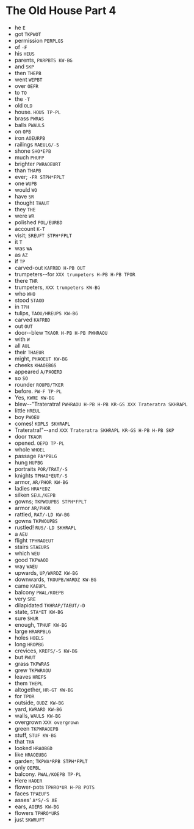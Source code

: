 # The Old House Part 4

* he `E`
* got `TKPWOT`
* permission `PERPLGS`
* of `-F`
* his `HEUS`
* parents, `PARPBTS KW-BG`
* and `SKP`
* then `THEPB`
* went `WEPBT`
* over `OEFR`
* to `TO`
* the `-T`
* old `OLD`
* house. `HOUS TP-PL`
* brass `PWRAS`
* balls `PWAULS`
* on `OPB`
* iron `AOEURPB`
* railings `RAEULG/-S`
* shone `SHO*EPB`
* much `PHUFP`
* brighter `PWRAOEURT`
* than `THAPB`
* ever; `-FR STPH*FPLT`
* one `WUPB`
* would `WO`
* have `SR`
* thought `THAUT`
* they `THE`
* were `WR`
* polished `POL/EURBD`
* account `K-T`
* visit; `SREUFT STPH*FPLT`
* it `T`
* was `WA`
* as `AZ`
* if `TP`
* carved-out `KAFRBD H-PB OUT`
* trumpeters--for `XXX trumpeters H-PB H-PB TPOR`
* there `THR`
* trumpeters, `XXX trumpeters KW-BG`
* who `WHO`
* stood `STAOD`
* in `TPH`
* tulips, `TAOU/HREUPS KW-BG`
* carved `KAFRBD`
* out `OUT`
* door--blew `TKAOR H-PB H-PB PWHRAOU`
* with `W`
* all `AUL`
* their `THAEUR`
* might, `PHAOEUT KW-BG`
* cheeks `KHAOEBGS`
* appeared `A/PAOERD`
* so `SO`
* rounder `ROUPB/TKER`
* before. `PW-F TP-PL`
* Yes, `KWRE KW-BG`
* blew--"Trateratra! `PWHRAOU H-PB H-PB KR-GS XXX Trateratra SKHRAPL`
* little `HREUL`
* boy `PWOEU`
* comes! `KOPLS SKHRAPL`
* Trateratra!"--and `XXX Trateratra SKHRAPL KR-GS H-PB H-PB SKP`
* door `TKAOR`
* opened. `OEPD TP-PL`
* whole `WHOEL`
* passage `PA*PBLG`
* hung `HUPBG`
* portraits `POR/TRAT/-S`
* knights `TPHAO*EUT/-S`
* armor, `AR/PHOR KW-BG`
* ladies `HRA*EDZ`
* silken `SEUL/KEPB`
* gowns; `TKPWOUPBS STPH*FPLT`
* armor `AR/PHOR`
* rattled, `RAT/-LD KW-BG`
* gowns `TKPWOUPBS`
* rustled! `RUS/-LD SKHRAPL`
* a `AEU`
* flight `TPHRAOEUT`
* stairs `STAEURS`
* which `WEU`
* good `TKPWAOD`
* way `WAEU`
* upwards, `UP/WARDZ KW-BG`
* downwards, `TKOUPB/WARDZ KW-BG`
* came `KAEUPL`
* balcony `PWAL/KOEPB`
* very `SRE`
* dilapidated `TKHRAP/TAEUT/-D`
* state, `STA*ET KW-BG`
* sure `SHUR`
* enough, `TPHUF KW-BG`
* large `HRARPBLG`
* holes `HOELS`
* long `HROPBG`
* crevices, `KREFS/-S KW-BG`
* but `PWUT`
* grass `TKPWRAS`
* grew `TKPWRAOU`
* leaves `HREFS`
* them `THEPL`
* altogether, `HR-GT KW-BG`
* for `TPOR`
* outside, `OUDZ KW-BG`
* yard, `KWRARD KW-BG`
* walls, `WAULS KW-BG`
* overgrown `XXX overgrown`
* green `TKPWRAOEPB`
* stuff, `STUF KW-BG`
* that `THA`
* looked `HRAOBGD`
* like `HRAOEUBG`
* garden; `TKPWA*RPB STPH*FPLT`
* only `OEPBL`
* balcony. `PWAL/KOEPB TP-PL`
* Here `HAOER`
* flower-pots `TPHRO*UR H-PB POTS`
* faces `TPAEUFS`
* asses' `A*S/-S AE`
* ears, `AOERS KW-BG`
* flowers `TPHRO*URS`
* just `SKWRUFT`
